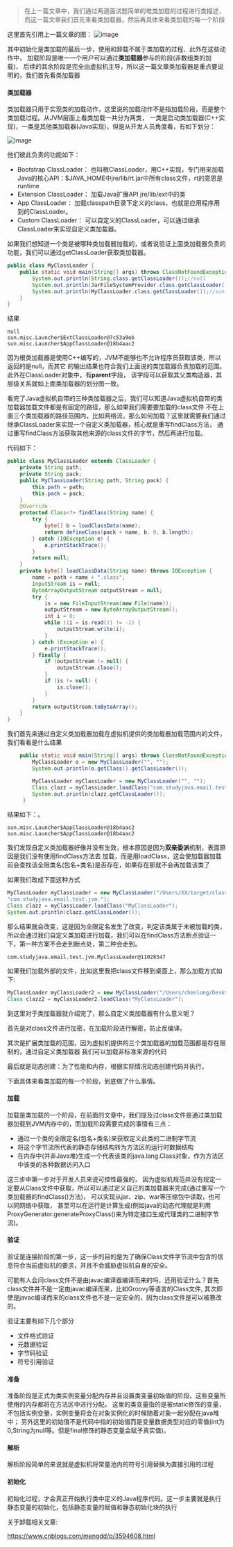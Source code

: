 > 在上一篇文章中，我们通过两道面试题简单的堆类加载的过程进行类描述，而这一篇文章我们首先来看类加载器，然后再具体来看类加载的每一个阶段

这里首先引用上一篇文章的图：
![image](https://p3.pstatp.com/origin/pgc-image/3f2ebf5f6846479d8922d20b61bf2d04)

其中初始化是类加载的最后一步，使用和卸载不属于类加载的过程、此外在这些动作中，
加载阶段是唯一一个用户可以通过**类加载器**参与的阶段(非数组类的加载)，
后续的其余阶段是完全由虚拟机主导，所以这一篇文章类加载器是重点要说明的，我们首先看类加载器

#### 类加载器

类加载器只用于实现类的加载动作，这里说的加载动作不是指加载阶段，而是整个类加载过程。从JVM层面上看类加载一共分为两类，
一类是启动类加载器(C++实现)，一类是其他类加载器(Java实现)，但是从开发人员角度看，有如下划分：

![image](https://p3.pstatp.com/origin/pgc-image/b26ba1d6613d426da80e6a4859168a6c)

他们彼此负责的功能如下：

* Bootstrap ClassLoader： 也叫根ClassLoader，用C++实现，专门用来加载Java的核心API：$JAVA_HOME中jre/lib/rt.jar中所有class文件，rt的意思是runtime
* Extension ClassLoader： 加载Java扩展API jre/lib/ext中的类
* App ClassLoader： 加载classpath目录下定义的class，也就是应用程序用到的ClassLoader。
* Custom ClassLoader： 可以自定义的ClassLoader，可以通过继承ClassLoader来实现自定义类加载器。

如果我们想知道一个类是被哪种类加载器加载的，或者说验证上面类加载器负责的功能，我们可以通过getClassLoader获取类加载器。

```java
public class MyClassLoader {
    public static void main(String[] args) throws ClassNotFoundException {
        System.out.println(String.class.getClassLoader());//null
        System.out.println(JarFileSystemProvider.class.getClassLoader());//sun.misc.Launcher$ExtClassLoader@7c53a9eb
        System.out.println(MyClassLoader.class.getClassLoader());//sun.misc.Launcher$AppClassLoader@18b4aac2
    }
}
```
结果
```text
null
sun.misc.Launcher$ExtClassLoader@7c53a9eb
sun.misc.Launcher$AppClassLoader@18b4aac2
```
因为根类加载器是使用C++编写的，JVM不能够也不允许程序员获取该类，所以返回的是null，而其它
的输出结果也符合我们上面说的类加载器负责加载的范围。此外在ClassLoader对象中，有**parent**字段，
该字段可以获取其父类构造器，其层级关系就如上面类加载器的划分图一致。

看完了Java虚拟机自带的三种类加载器之后，我们可以知道Java虚拟机自带的类加载器加载文件都是有固定的路径，那么如果我们需要要加载的class文件
不在上面三个类加载器的路径范围内，比如网络流，那么如何加载？这里就需要我们通过继承ClassLoader来实现一个自定义类加载器，核心就是重写findClass方法，
通过重写findClass方法获取其他来源的class文件的字节，然后再进行加载。

代码如下：
```java
public class MyClassLoader extends ClassLoader {
    private String path;
    private String pack;
    public MyClassLoader(String path, String pack) {
        this.path = path;
        this.pack = pack;
    }
    @Override
    protected Class<?> findClass(String name) {
        try {
            byte[] b = loadClassData(name);
            return defineClass(pack + name, b, 0, b.length);
        } catch (IOException e) {
            e.printStackTrace();
        }
        return null;
    }
    private byte[] loadClassData(String name) throws IOException {
        name = path + name + ".class";
        InputStream is = null;
        ByteArrayOutputStream outputStream = null;
        try {
            is = new FileInputStream(new File(name));
            outputStream = new ByteArrayOutputStream();
            int i = 0;
            while ((i = is.read()) != -1) {
                outputStream.write(i);
            }
        } catch (Exception e) {
            e.printStackTrace();
        } finally {
            if (outputStream != null) {
                outputStream.close();
            }
            if (is != null) {
                is.close();
            }
        }
        return outputStream.toByteArray();
    }
}
```

我们首先来通过自定义类加载器加载在虚拟机提供的类加载器加载范围内的文件，我们看看是什么结果

```java
    public static void main(String[] args) throws ClassNotFoundException, IllegalAccessException, InstantiationException, NoSuchMethodException, InvocationTargetException, IOException {
        MyClassLoader o = new MyClassLoader("", "");
        System.out.println(o.getClass().getClassLoader());

        MyClassLoader myClassLoader = new MyClassLoader("", "");
        Class clazz = myClassLoader.loadClass("com.studyjava.email.test.jvm.MyClassLoader");
        System.out.println(clazz.getClassLoader());
     }
```
结果如下：。

```text
sun.misc.Launcher$AppClassLoader@18b4aac2
sun.misc.Launcher$AppClassLoader@18b4aac2
```
我们发现自定义类加载器好像并没有生效，根本原因是因为**双亲委派**机制，表面原因是我们没有使用findClass方法去
加载，而是用loadClass，这会使加载器加载前会查找该全限类名(包名+类名)是否存在，如果存在那就不会再加载该类了

如果我们改成下面这种方式
```java
MyClassLoader myClassLoader = new MyClassLoader("/Users/XX/target/classes/jvm/", 
"com.studyjava.email.test.jvm.");
Class clazz = myClassLoader.loadClass("MyClassLoader");
System.out.println(clazz.getClassLoader());
```

那么结果就会改变，这是因为全限定名发生了改变，判定该类属于未被加载的类，所以会通过我们自定义类加载进行加载，我们可以在findClass方法断点验证一下，第一种方案不会走到断点处，第二种会走到。

```text
com.studyjava.email.test.jvm.MyClassLoader@11028347
```

如果我们加载外部的文件，比如这里我把class文件移到桌面上，那么加载方式如下:
```java
MyClassLoader myClassLoader2 = new MyClassLoader("/Users/chenlong/Desktop/","com.studyjava.email.jvm.");
Class clazz2 = myClassLoader2.loadClass("MyClassLoader");
```

到这里对于类加载器就介绍完了，那么自定义类加载器有什么意义呢？

首先是对class文件进行加密，在加载阶段进行解密，防止反编译。

其次是扩展类加载的范围，因为虚拟机提供的三个类加载器的加载范围都是存在限制的，通过自定义类加载器
我们可以加载非标准来源的代码

最后就是动态创建：为了性能和内存，根据实际情况动态创建代码并执行。


下面具体来看类加载的每一个阶段，到底做了什么事情。


#### 加载

加载是类加载的一个阶段，在前面的文章中，我们提及过class文件是通过类加载器加载到JVM内存中的，而加载阶段需要完成的事情有三点：

* 通过一个类的全限定名(包名+类名)来获取定义此类的二进制字节流
* 将这个字节流所代表的静态存储结构转为方法区的运行时数据结构
* 在内存中(并非Java堆)生成一个代表该类的java.lang.Class对象，作为方法区中该类的各种数据访问入口

这三步中第一步对于开发人员来说可控性最强的，
因为虚拟机规范并没有规定一定要从Class文件中获取，所以可以通过定义自己的类加载器来完成(通过重写一个类加载器的findClass()方法)，
可以实现从jar、zip、war等压缩包中读取，也可以同网络中获取，
甚至可以在运行是计算生成(例如java的动态代理就是利用ProxyGenerator.generateProxyClass()来为特定接口生成代理类的二进制字节流)。


#### 验证

验证是连接阶段的第一步，这一步的目的是为了确保Class文件字节流中包含的信息符合当前虚拟机的要求，并且不会威胁虚拟机自身的安全。

可能有人会问class文件不是由javac编译器编译而来的吗，还用验证什么？首先class文件并不是一定由javac编译而来，比如Groovy等语言的Class文件,
其次即使是javac编译而来的class文件也不是一定安全的，因为class文件是可以被篡改的。

验证主要有如下几个部分

* 文件格式验证
* 元数据验证
* 字节码验证
* 符号引用验证

#### 准备

准备阶段是正式为类实例变量分配内存并且设置类变量初始值的阶段，这些变量所使用的内存都将在方法区中进行分配。
这里的类变量指的是被static修饰的变量，不包括实例变量，实例变量将会在对象实例化的时候随着对象一起分配在java堆中；
另外这里的初始值不是代码中指的初始值而是变量数据类型对应的零值(int为0,String为null等。但是final修饰的静态变量会赋予真实值)。


#### 解析

解析阶段简单的来说就是虚拟机将常量池内的符号引用替换为直接引用的过程

#### 初始化

初始化过程，才会真正开始执行类中定义的Java程序代码。这一步主要就是执行静态变量的初始化，包括静态变量的赋值和静态初始化块的执行


关于卸载相关文章:

https://www.cnblogs.com/mengdd/p/3594608.html

